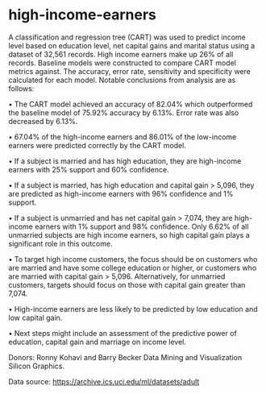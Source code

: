 # high-income-earners

A classification and regression tree (CART) was used to predict income level based on
education level, net capital gains and marital status using a dataset of 32,561 records. 
High income earners make up 26% of all records. Baseline models were constructed to 
compare CART model metrics against. The accuracy, error rate, sensitivity and 
specificity were calculated for each model. Notable conclusions from analysis are as 
follows:

• The CART model achieved an accuracy of 82.04% which outperformed the 
baseline model of 75.92% accuracy by 6.13%. Error rate was also decreased by 
6.13%.

• 67.04% of the high-income earners and 86.01% of the low-income earners were 
predicted correctly by the CART model.

• If a subject is married and has high education, they are high-income earners with 
25% support and 60% confidence. 

• If a subject is married, has high education and capital gain > 5,096, they are 
predicted as high-income earners with 96% confidence and 1% support. 

• If a subject is unmarried and has net capital gain > 7,074, they are high-income 
earners with 1% support and 98% confidence. Only 6.62% of all unmarried 
subjects are high income earners, so high capital gain plays a significant role in 
this outcome. 

• To target high income customers, the focus should be on customers who are 
married and have some college education or higher, or customers who are married 
with capital gain > 5,096. Alternatively, for unmarried customers, targets should 
focus on those with capital gain greater than 7,074. 

• High-income earners are less likely to be predicted by low education and low 
capital gain. 

• Next steps might include an assessment of the predictive power of education, 
capital gain and marriage on income level.  



Donors: Ronny Kohavi and Barry Becker
Data Mining and Visualization
Silicon Graphics.

Data source: https://archive.ics.uci.edu/ml/datasets/adult
